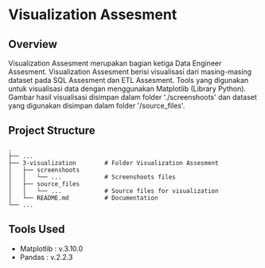 # Visualization Assesment

## Overview

Visualization Assesment merupakan bagian ketiga Data Engineer Assesment. Visualization Assesment berisi visualisasi dari masing-masing dataset pada SQL Assesment dan ETL Assesment. Tools yang digunakan untuk visualisasi data dengan menggunakan Matplotlib (Library Python). Gambar hasil visualisasi disimpan dalam folder './screenshoots' dan dataset yang digunakan disimpan dalam folder '/source_files'. 

## Project Structure

    .
    ├── ...
    ├── 3-visualization        # Folder Visualization Assesment
    │   ├── screenshoots                 
    │   │   └── ...            # Screenshoots files
    │   ├── source_files
    │   │   └── ...            # Source files for visualization
    │   └── README.md          # Documentation
    └── ...

## Tools Used

- Matplotlib : v.3.10.0
- Pandas : v.2.2.3